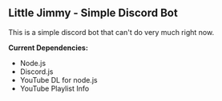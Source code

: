 ## Little Jimmy - Simple Discord Bot
This is a simple discord bot that can't do very much right now.

**Current Dependencies:**
- Node.js
- Discord.js
- YouTube DL for node.js
- YouTube Playlist Info
